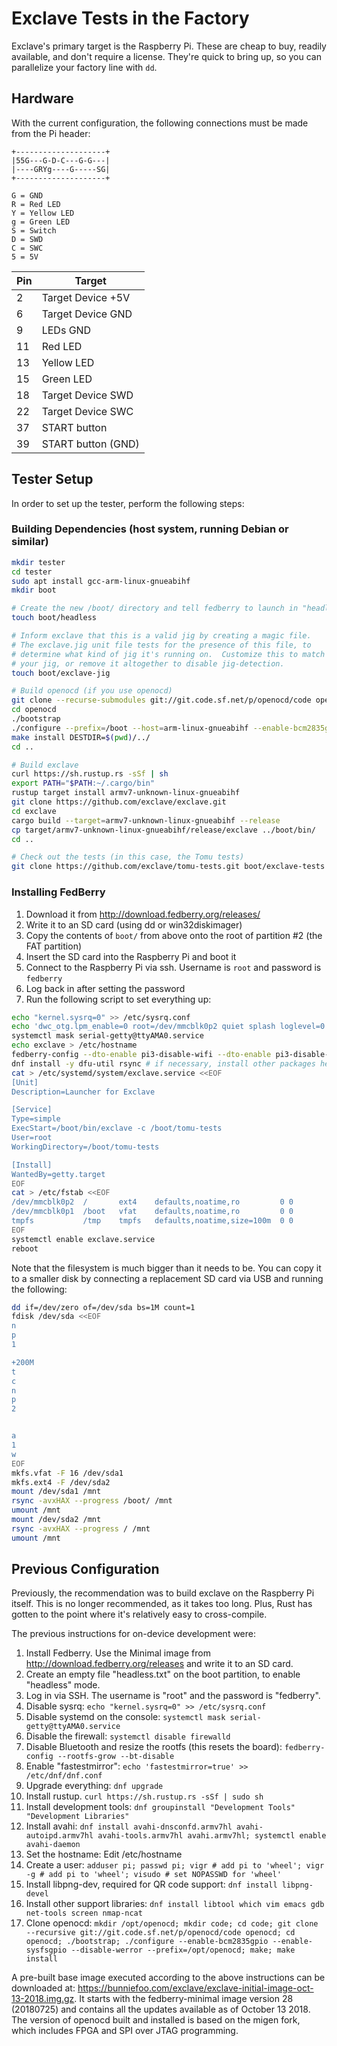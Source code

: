 # Exclave Tests in the Factory

Exclave's primary target is the Raspberry Pi.  These are cheap to buy, readily available, and don't require a license.  They're quick to bring up, so you can parallelize your factory line with `dd`.

## Hardware

With the current configuration, the following connections must be made from the Pi header:

````
+--------------------+
|55G---G-D-C---G-G---|
|----GRYg----G-----SG|
+--------------------+

G = GND
R = Red LED
Y = Yellow LED
g = Green LED
S = Switch
D = SWD
C = SWC
5 = 5V
````

| Pin | Target
| --- | ------
| 2   | Target Device +5V
| 6   | Target Device GND
| 9   | LEDs GND
| 11  | Red LED
| 13  | Yellow LED
| 15  | Green LED
| 18  | Target Device SWD
| 22  | Target Device SWC
| 37  | START button
| 39  | START button (GND)

## Tester Setup

In order to set up the tester, perform the following steps:

### Building Dependencies (host system, running Debian or similar)

```sh
mkdir tester
cd tester
sudo apt install gcc-arm-linux-gnueabihf
mkdir boot

# Create the new /boot/ directory and tell fedberry to launch in "headless" mode
touch boot/headless

# Inform exclave that this is a valid jig by creating a magic file.
# The exclave.jig unit file tests for the presence of this file, to
# determine what kind of jig it's running on.  Customize this to match
# your jig, or remove it altogether to disable jig-detection.
touch boot/exclave-jig

# Build openocd (if you use openocd)
git clone --recurse-submodules git://git.code.sf.net/p/openocd/code openocd
cd openocd
./bootstrap
./configure --prefix=/boot --host=arm-linux-gnueabihf --enable-bcm2835gpio --enable-sysfsgpio --disable-jlink
make install DESTDIR=$(pwd)/../
cd ..

# Build exclave
curl https://sh.rustup.rs -sSf | sh
export PATH="$PATH:~/.cargo/bin"
rustup target install armv7-unknown-linux-gnueabihf
git clone https://github.com/exclave/exclave.git
cd exclave
cargo build --target=armv7-unknown-linux-gnueabihf --release
cp target/armv7-unknown-linux-gnueabihf/release/exclave ../boot/bin/
cd ..

# Check out the tests (in this case, the Tomu tests)
git clone https://github.com/exclave/tomu-tests.git boot/exclave-tests
```

### Installing FedBerry

1. Download it from http://download.fedberry.org/releases/
1. Write it to an SD card (using dd or win32diskimager)
1. Copy the contents of `boot/` from above onto the root of partition #2 (the FAT partition)
1. Insert the SD card into the Raspberry Pi and boot it
1. Connect to the Raspberry Pi via ssh.  Username is `root` and password is `fedberry`
1. Log back in after setting the password
1. Run the following script to set everything up:

```sh
echo "kernel.sysrq=0" >> /etc/sysrq.conf
echo 'dwc_otg.lpm_enable=0 root=/dev/mmcblk0p2 quiet splash loglevel=0 logo.nologo vt.global_cursor_default=0 ro rootfstype=ext4 elevator=deadline fsck.repair=yes rootwait libahci.ignore_sss=1 raid=noautodetect nortc selinux=0 audit=0 quiet' > /boot/cmdline.txt
systemctl mask serial-getty@ttyAMA0.service
echo exclave > /etc/hostname
fedberry-config --dto-enable pi3-disable-wifi --dto-enable pi3-disable-bt --vc4-disable --dto-enable watchdog
dnf install -y dfu-util rsync # if necessary, install other packages here
cat > /etc/systemd/system/exclave.service <<EOF
[Unit]
Description=Launcher for Exclave

[Service]
Type=simple
ExecStart=/boot/bin/exclave -c /boot/tomu-tests
User=root
WorkingDirectory=/boot/tomu-tests

[Install]
WantedBy=getty.target
EOF
cat > /etc/fstab <<EOF
/dev/mmcblk0p2  /       ext4    defaults,noatime,ro         0 0
/dev/mmcblk0p1  /boot   vfat    defaults,noatime,ro         0 0
tmpfs           /tmp    tmpfs   defaults,noatime,size=100m  0 0
EOF
systemctl enable exclave.service
reboot
```

Note that the filesystem is much bigger than it needs to be.  You can copy it to a smaller disk by connecting a replacement SD card via USB and running the following:
```sh
dd if=/dev/zero of=/dev/sda bs=1M count=1
fdisk /dev/sda <<EOF
n
p
1

+200M
t
c
n
p
2


a
1
w
EOF
mkfs.vfat -F 16 /dev/sda1
mkfs.ext4 -F /dev/sda2
mount /dev/sda1 /mnt
rsync -avxHAX --progress /boot/ /mnt
umount /mnt
mount /dev/sda2 /mnt
rsync -avxHAX --progress / /mnt
umount /mnt
```

## Previous Configuration

Previously, the recommendation was to build exclave on the Raspberry Pi itself.  This is no longer recommended, as it takes too long.  Plus, Rust has gotten to the point where it's relatively easy to cross-compile.

The previous instructions for on-device development were:

1. Install Fedberry.  Use the Minimal image from http://download.fedberry.org/releases and write it to an SD card.
1. Create an empty file "headless.txt" on the boot partition, to enable "headless" mode.
1. Log in via SSH.  The username is "root" and the password is "fedberry".
1. Disable sysrq: `echo "kernel.sysrq=0" >> /etc/sysrq.conf`
1. Disable systemd on the console: `systemctl mask serial-getty@ttyAMA0.service`
1. Disable the firewall: `systemctl disable firewalld`
1. Disable Bluetooth and resize the rootfs (this resets the board): `fedberry-config --rootfs-grow --bt-disable`
1. Enable "fastestmirror": `echo 'fastestmirror=true' >> /etc/dnf/dnf.conf`
1. Upgrade everything: `dnf upgrade`
1. Install rustup.  `curl https://sh.rustup.rs -sSf | sudo sh`
1. Install development tools: `dnf groupinstall "Development Tools" "Development Libraries"`
1. Install avahi: `dnf install avahi-dnsconfd.armv7hl avahi-autoipd.armv7hl avahi-tools.armv7hl avahi.armv7hl; systemctl enable avahi-daemon`
1. Set the hostname: Edit /etc/hostname
1. Create a user: `adduser pi; passwd pi; vigr # add pi to 'wheel'; vigr -g # add pi to 'wheel'; visudo # set NOPASSWD for 'wheel'`
1. Install libpng-dev, required for QR code support: `dnf install libpng-devel`
1. Install other support libraries: `dnf install libtool which vim emacs gdb net-tools screen nmap-ncat`
1. Clone openocd: `mkdir /opt/openocd; mkdir code; cd code; git clone --recursive git://git.code.sf.net/p/openocd/code openocd; cd openocd; ./bootstrap; ./configure --enable-bcm2835gpio --enable-sysfsgpio --disable-werror --prefix=/opt/openocd; make; make install`

A pre-built base image executed according to the above instructions can be downloaded at: https://bunniefoo.com/exclave/exclave-initial-image-oct-13-2018.img.gz. It starts with the fedberry-minimal image version 28 (20180725) and contains all the updates available as of October 13 2018. The version of openocd built and installed is based on the migen fork, which includes FPGA and SPI over JTAG programming.
